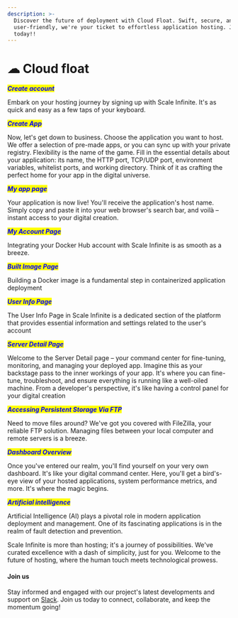 ```yaml
---
description: >-
  Discover the future of deployment with Cloud Float. Swift, secure, and
  user-friendly, we're your ticket to effortless application hosting. Join us
  today!!
---
```


# ☁ Cloud float

_<mark style="color:blue;">**Create account**</mark>_

Embark on your hosting journey by signing up with Scale Infinite. It's as quick and easy as a few taps of your keyboard.



_<mark style="color:blue;">**Create App**</mark>_

Now, let's get down to business. Choose the application you want to host. We offer a selection of pre-made apps, or you can sync up with your private registry. Flexibility is the name of the game. Fill in the essential details about your application: its name, the HTTP port, TCP/UDP port, environment variables, whitelist ports, and working directory. Think of it as crafting the perfect home for your app in the digital universe.



_<mark style="color:blue;">**My app page**</mark>_

Your application is now live! You'll receive the application's host name. Simply copy and paste it into your web browser's search bar, and voilà – instant access to your digital creation.



_<mark style="color:blue;">**My Account Page**</mark>_

Integrating your Docker Hub account with Scale Infinite is as smooth as a breeze.



_<mark style="color:blue;">**Built Image Page**</mark>_

Building a Docker image is a fundamental step in containerized application deployment



_<mark style="color:blue;">**User Info Page**</mark>_

The User Info Page in Scale Infinite is a dedicated section of the platform that provides essential information and settings related to the user's account



_<mark style="color:blue;">**Server Detail Page**</mark>_

Welcome to the Server Detail page – your command center for fine-tuning, monitoring, and managing your deployed app.  Imagine this as your backstage pass to the inner workings of your app. It's where you can fine-tune, troubleshoot, and ensure everything is running like a well-oiled machine. From a developer's perspective, it's like having a control panel for your digital creation



_<mark style="color:blue;">**Accessing Persistent Storage Via FTP**</mark>_

Need to move files around? We've got you covered with FileZilla, your reliable FTP solution. Managing files between your local computer and remote servers is a breeze.



_<mark style="color:blue;">**Dashboard Overview**</mark>_

Once you've entered our realm, you'll find yourself on your very own dashboard. It's like your digital command center. Here, you'll get a bird's-eye view of your hosted applications, system performance metrics, and more. It's where the magic begins.



_<mark style="color:blue;">**Artificial intelligence**</mark>_

Artificial Intelligence (AI) plays a pivotal role in modern application deployment and management. One of its fascinating applications is in the realm of fault detection and prevention.&#x20;



Scale Infinite is more than hosting; it's a journey of possibilities. We've curated excellence with a dash of simplicity, just for you. Welcome to the future of hosting, where the human touch meets technological prowess.

#### Join us

Stay informed and engaged with our project's latest developments and support on [Slack](https://app.slack.com/client/T04QS32JX6E/C04QKEWE146). Join us today to connect, collaborate, and keep the momentum going!&#x20;
